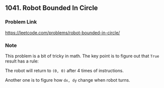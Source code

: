 ## 1041. Robot Bounded In Circle

### Problem Link 
https://leetcode.com/problems/robot-bounded-in-circle/

### Note
This problem is a bit of tricky in math. The key point is to figure out that `True` result has a rule:

The robot will return to `(0, 0)` after 4 times of instructions.

Another one is to figure how `dx, dy` change when robot turns.